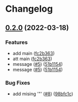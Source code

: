# Changelog

## [0.2.0](https://github.com/Smeds/WorkflowSandbox/compare/v0.1.0...v0.2.0) (2022-03-18)


### Features

* add main ([fc2b363](https://github.com/Smeds/WorkflowSandbox/commit/fc2b36306cf4c73e7391387f4098cb52ccdf5614))
* att main ([fc2b363](https://github.com/Smeds/WorkflowSandbox/commit/fc2b36306cf4c73e7391387f4098cb52ccdf5614))
* message ([#5](https://github.com/Smeds/WorkflowSandbox/issues/5)) ([51b1154](https://github.com/Smeds/WorkflowSandbox/commit/51b1154f4eecb0f1be07f25708e7f323191b985d))
* message ([#5](https://github.com/Smeds/WorkflowSandbox/issues/5)) ([51b1154](https://github.com/Smeds/WorkflowSandbox/commit/51b1154f4eecb0f1be07f25708e7f323191b985d))


### Bug Fixes

* add mising '"' ([#8](https://github.com/Smeds/WorkflowSandbox/issues/8)) ([98bfc1c](https://github.com/Smeds/WorkflowSandbox/commit/98bfc1c36205cd2e1bc2d485dab4f0abfef1e5ce))
